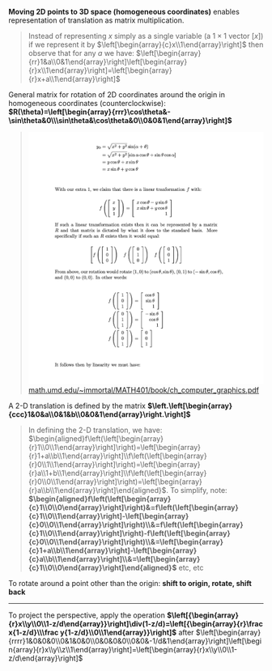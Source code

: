 **Moving 2D points to 3D space (homogeneous coordinates)** enables representation of translation as matrix multiplication.
> Instead of representing $x$ simply as a single variable (a $1 \times 1$ vector $[x]$) if we represent it by $\left[\begin{array}{c}x\\1\end{array}\right]$ then observe that for any $a$ we have:
> $\left[\begin{array}{rr}1&a\\0&1\end{array}\right]\left[\begin{array}{r}x\\1\end{array}\right]=\left[\begin{array}{r}x+a\\1\end{array}\right]$

General matrix for rotation of 2D coordinates around the origin in homogeneous coordinates (counterclockwise): **$R(\theta)=\left[\begin{array}{rrr}\cos\theta&-\sin\theta&0\\\sin\theta&\cos\theta&0\\0&0&1\end{array}\right]$**
 > ![](z_attachments/Pasted%20image%2020250916212349.png)
 > [math.umd.edu/\~immortal/MATH401/book/ch\_computer\_graphics.pdf](https://www.math.umd.edu/~immortal/MATH401/book/ch_computer_graphics.pdf)

A 2-D translation is defined by the matrix **$\left.\left[\begin{array}{ccc}1&0&a\\0&1&b\\0&0&1\end{array}\right.\right]$**
> In defining the 2-D translation, we have:
$\begin{aligned}f\left(\left[\begin{array}{r}1\\0\\1\end{array}\right]\right)=\left[\begin{array}{r}1+a\\b\\1\end{array}\right]\\f\left(\left[\begin{array}{r}0\\1\\1\end{array}\right]\right)=\left[\begin{array}{r}a\\1+b\\1\end{array}\right]\\f\left(\left[\begin{array}{r}0\\0\\1\end{array}\right]\right)=\left[\begin{array}{r}a\\b\\1\end{array}\right]\end{aligned}$. 
To simplify, note:
**$\begin{aligned}f\left(\left[\begin{array}{c}1\\0\\0\end{array}\right]\right)&=f\left(\left[\begin{array}{c}1\\0\\1\end{array}\right]-\left[\begin{array}{c}0\\0\\1\end{array}\right]\right)\\&=f\left(\left[\begin{array}{c}1\\0\\1\end{array}\right]\right)-f\left(\left[\begin{array}{c}0\\0\\1\end{array}\right]\right)\\&=\left[\begin{array}{c}1+a\\b\\1\end{array}\right]-\left[\begin{array}{c}a\\b\\1\end{array}\right]\\&=\left[\begin{array}{c}1\\0\\0\end{array}\right]\end{aligned}$**
> etc, etc

To rotate around a point other than the origin: 
**shift to origin, rotate, shift back**

***

To project the perspective, apply the operation **$\left[{\begin{array}{r}x\\y\\0\\1-z/d\end{array}}\right]\div(1-z/d)=\left[{\begin{array}{r}\frac x{1-z/d}\\\frac y{1-z/d}\\0\\1\end{array}}\right]$** after $\left[\begin{array}{rrrr}1&0&0&0\\0&1&0&0\\0&0&0&0\\0&0&-1/d&1\end{array}\right]\left[\begin{array}{r}x\\y\\z\\1\end{array}\right]=\left[\begin{array}{r}x\\y\\0\\1-z/d\end{array}\right]$
